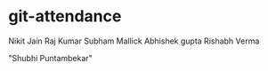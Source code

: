 # git-attendance
Nikit Jain
Raj Kumar
Subham Mallick
Abhishek gupta
Rishabh Verma

"Shubhi Puntambekar"
